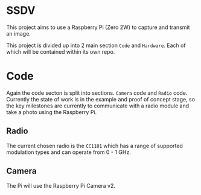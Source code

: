 # SSDV
This project aims to use a Raspberry Pi (Zero 2W) to capture and transmit an image.

This project is divided up into 2 main section `Code` and `Hardware`. Each of which will be contained within its own repo.

# Code
Again the code secton is split into sections. `Camera` code and `Radio` code. Currently the state of work is in the example and proof of concept stage, so the key milestones are currently to communicate with a radio module and take a photo using the Raspberry Pi.

## Radio
The current chosen radio is the `CC1101` which has a range of supported modulation types and can operate from 0 - 1 GHz.

## Camera 
The Pi will use the Raspberry Pi Camera v2.
